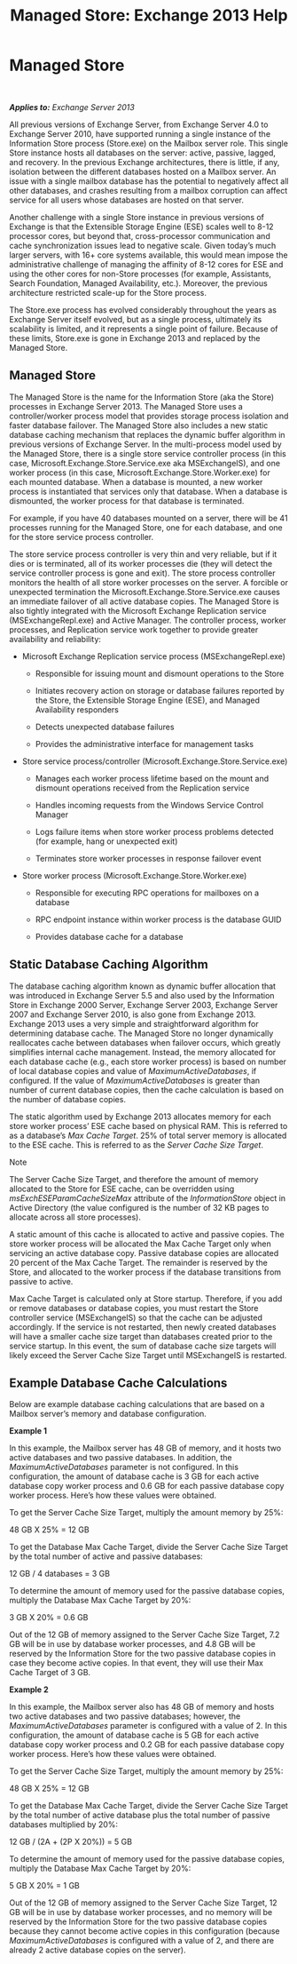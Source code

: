 ﻿---
title: 'Managed Store: Exchange 2013 Help'
TOCTitle: Managed Store
ms:assetid: efdaf80b-335c-491c-8eb5-1fafd297e8a2
ms:mtpsurl: https://technet.microsoft.com/en-us/library/Dn792020(v=EXCHG.150)
ms:contentKeyID: 62613984
ms.date: 06/04/2016
mtps_version: v=EXCHG.150
---

# Managed Store

 

_**Applies to:** Exchange Server 2013_


All previous versions of Exchange Server, from Exchange Server 4.0 to Exchange Server 2010, have supported running a single instance of the Information Store process (Store.exe) on the Mailbox server role. This single Store instance hosts all databases on the server: active, passive, lagged, and recovery. In the previous Exchange architectures, there is little, if any, isolation between the different databases hosted on a Mailbox server. An issue with a single mailbox database has the potential to negatively affect all other databases, and crashes resulting from a mailbox corruption can affect service for all users whose databases are hosted on that server.

Another challenge with a single Store instance in previous versions of Exchange is that the Extensible Storage Engine (ESE) scales well to 8-12 processor cores, but beyond that, cross-processor communication and cache synchronization issues lead to negative scale. Given today’s much larger servers, with 16+ core systems available, this would mean impose the administrative challenge of managing the affinity of 8-12 cores for ESE and using the other cores for non-Store processes (for example, Assistants, Search Foundation, Managed Availability, etc.). Moreover, the previous architecture restricted scale-up for the Store process.

The Store.exe process has evolved considerably throughout the years as Exchange Server itself evolved, but as a single process, ultimately its scalability is limited, and it represents a single point of failure. Because of these limits, Store.exe is gone in Exchange 2013 and replaced by the Managed Store.

## Managed Store

The Managed Store is the name for the Information Store (aka the Store) processes in Exchange Server 2013. The Managed Store uses a controller/worker process model that provides storage process isolation and faster database failover. The Managed Store also includes a new static database caching mechanism that replaces the dynamic buffer algorithm in previous versions of Exchange Server. In the multi-process model used by the Managed Store, there is a single store service controller process (in this case, Microsoft.Exchange.Store.Service.exe aka MSExchangeIS), and one worker process (in this case, Microsoft.Exchange.Store.Worker.exe) for each mounted database. When a database is mounted, a new worker process is instantiated that services only that database. When a database is dismounted, the worker process for that database is terminated.

For example, if you have 40 databases mounted on a server, there will be 41 processes running for the Managed Store, one for each database, and one for the store service process controller.

The store service process controller is very thin and very reliable, but if it dies or is terminated, all of its worker processes die (they will detect the service controller process is gone and exit). The store process controller monitors the health of all store worker processes on the server. A forcible or unexpected termination the Microsoft.Exchange.Store.Service.exe causes an immediate failover of all active database copies. The Managed Store is also tightly integrated with the Microsoft Exchange Replication service (MSExchangeRepl.exe) and Active Manager. The controller process, worker processes, and Replication service work together to provide greater availability and reliability:

  - Microsoft Exchange Replication service process (MSExchangeRepl.exe)
    
      - Responsible for issuing mount and dismount operations to the Store
    
      - Initiates recovery action on storage or database failures reported by the Store, the Extensible Storage Engine (ESE), and Managed Availability responders
    
      - Detects unexpected database failures
    
      - Provides the administrative interface for management tasks

  - Store service process/controller (Microsoft.Exchange.Store.Service.exe)
    
      - Manages each worker process lifetime based on the mount and dismount operations received from the Replication service
    
      - Handles incoming requests from the Windows Service Control Manager
    
      - Logs failure items when store worker process problems detected (for example, hang or unexpected exit)
    
      - Terminates store worker processes in response failover event

  - Store worker process (Microsoft.Exchange.Store.Worker.exe)
    
      - Responsible for executing RPC operations for mailboxes on a database
    
      - RPC endpoint instance within worker process is the database GUID
    
      - Provides database cache for a database

## Static Database Caching Algorithm

The database caching algorithm known as dynamic buffer allocation that was introduced in Exchange Server 5.5 and also used by the Information Store in Exchange 2000 Server, Exchange Server 2003, Exchange Server 2007 and Exchange Server 2010, is also gone from Exchange 2013. Exchange 2013 uses a very simple and straightforward algorithm for determining database cache. The Managed Store no longer dynamically reallocates cache between databases when failover occurs, which greatly simplifies internal cache management. Instead, the memory allocated for each database cache (e.g., each store worker process) is based on number of local database copies and value of *MaximumActiveDatabases*, if configured. If the value of *MaximumActiveDatabases* is greater than number of current database copies, then the cache calculation is based on the number of database copies.

The static algorithm used by Exchange 2013 allocates memory for each store worker process’ ESE cache based on physical RAM. This is referred to as a database’s *Max Cache Target*. 25% of total server memory is allocated to the ESE cache. This is referred to as the *Server Cache Size Target*.


> [!NOTE]
> The Server Cache Size Target, and therefore the amount of memory allocated to the Store for ESE cache, can be overridden using <EM>msExchESEParamCacheSizeMax</EM> attribute of the <EM>InformationStore</EM> object in Active Directory (the value configured is the number of 32 KB pages to allocate across all store processes).



A static amount of this cache is allocated to active and passive copies. The store worker process will be allocated the Max Cache Target only when servicing an active database copy. Passive database copies are allocated 20 percent of the Max Cache Target. The remainder is reserved by the Store, and allocated to the worker process if the database transitions from passive to active.

Max Cache Target is calculated only at Store startup. Therefore, if you add or remove databases or database copies, you must restart the Store controller service (MSExchangeIS) so that the cache can be adjusted accordingly. If the service is not restarted, then newly created databases will have a smaller cache size target than databases created prior to the service startup. In this event, the sum of database cache size targets will likely exceed the Server Cache Size Target until MSExchangeIS is restarted.

## Example Database Cache Calculations

Below are example database caching calculations that are based on a Mailbox server’s memory and database configuration.

**Example 1**

In this example, the Mailbox server has 48 GB of memory, and it hosts two active databases and two passive databases. In addition, the *MaximumActiveDatabases* parameter is not configured. In this configuration, the amount of database cache is 3 GB for each active database copy worker process and 0.6 GB for each passive database copy worker process. Here’s how these values were obtained.

To get the Server Cache Size Target, multiply the amount memory by 25%:

48 GB X 25% = 12 GB

To get the Database Max Cache Target, divide the Server Cache Size Target by the total number of active and passive databases:

12 GB / 4 databases = 3 GB

To determine the amount of memory used for the passive database copies, multiply the Database Max Cache Target by 20%:

3 GB X 20% = 0.6 GB

Out of the 12 GB of memory assigned to the Server Cache Size Target, 7.2 GB will be in use by database worker processes, and 4.8 GB will be reserved by the Information Store for the two passive database copies in case they become active copies. In that event, they will use their Max Cache Target of 3 GB.

**Example 2**

In this example, the Mailbox server also has 48 GB of memory and hosts two active databases and two passive databases; however, the *MaximumActiveDatabases* parameter is configured with a value of 2. In this configuration, the amount of database cache is 5 GB for each active database copy worker process and 0.2 GB for each passive database copy worker process. Here’s how these values were obtained.

To get the Server Cache Size Target, multiply the amount memory by 25%:

48 GB X 25% = 12 GB

To get the Database Max Cache Target, divide the Server Cache Size Target by the total number of active database plus the total number of passive databases multiplied by 20%:

12 GB / (2A + (2P X 20%)) = 5 GB

To determine the amount of memory used for the passive database copies, multiply the Database Max Cache Target by 20%:

5 GB X 20% = 1 GB

Out of the 12 GB of memory assigned to the Server Cache Size Target, 12 GB will be in use by database worker processes, and no memory will be reserved by the Information Store for the two passive database copies because they cannot become active copies in this configuration (because *MaximumActiveDatabases* is configured with a value of 2, and there are already 2 active database copies on the server).

